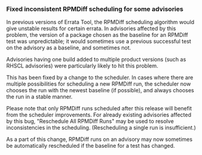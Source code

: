 ### Fixed inconsistent RPMDiff scheduling for some advisories

In previous versions of Errata Tool, the RPMDiff scheduling algorithm
would give unstable results for certain errata.  In advisories
affected by this problem, the version of a package chosen as the
baseline for an RPMDiff test was unpredictable; it would sometimes use
a previous successful test on the advisory as a baseline, and
sometimes not.

Advisories having one build added to multiple product versions (such
as RHSCL advisories) were particularly likely to hit this problem.

This has been fixed by a change to the scheduler.  In cases where
there are multiple possibilities for scheduling a new RPMDiff run, the
scheduler now chooses the run with the newest baseline (if possible),
and always chooses the run in a stable manner.

Please note that only RPMDiff runs scheduled after this release will
benefit from the scheduler improvements.  For already existing
advisories affected by this bug, "Reschedule All RPMDiff Runs" may be
used to resolve inconsistencies in the scheduling.  (Rescheduling a
single run is insufficient.)

As a part of this change, RPMDiff runs on an advisory may now
sometimes be automatically rescheduled if the baseline for a test has
changed.
